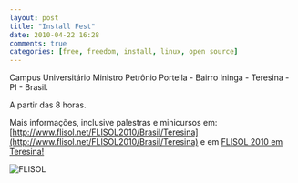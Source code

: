 ```yaml
---
layout: post
title: "Install Fest"
date: 2010-04-22 16:28
comments: true
categories: [free, freedom, install, linux, open source]
---
```


Campus Universitário Ministro Petrônio Portella - Bairro Ininga - Teresina - PI - Brasil.

A partir das 8 horas.

Mais informações, inclusive palestras e minicursos em: [http://www.flisol.net/FLISOL2010/Brasil/Teresina](http://www.flisol.net/FLISOL2010/Brasil/Teresina) e em [FLISOL 2010 em Teresina!](http://www.psl-pi.org/?p=113)

![FLISOL](http://lh5.ggpht.com/_5r9AMhQKuQY/TRiIJiLac2I/AAAAAAAAMIs/1RDehQGcQuo/s800/flisol_21.png)
